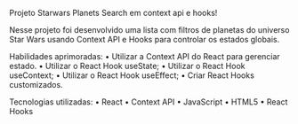 Projeto Starwars Planets Search em context api e hooks!

Nesse projeto foi desenvolvido uma lista com filtros de planetas do universo Star Wars usando Context API e Hooks para controlar os estados globais.

Habilidades aprimoradas:
• Utilizar a Context API do React para gerenciar estado.
• Utilizar o React Hook useState;
• Utilizar o React Hook useContext;
• Utilizar o React Hook useEffect;
• Criar React Hooks customizados.

Tecnologias utilizadas:
• React
• Context API
• JavaScript
• HTML5
• React Hooks


